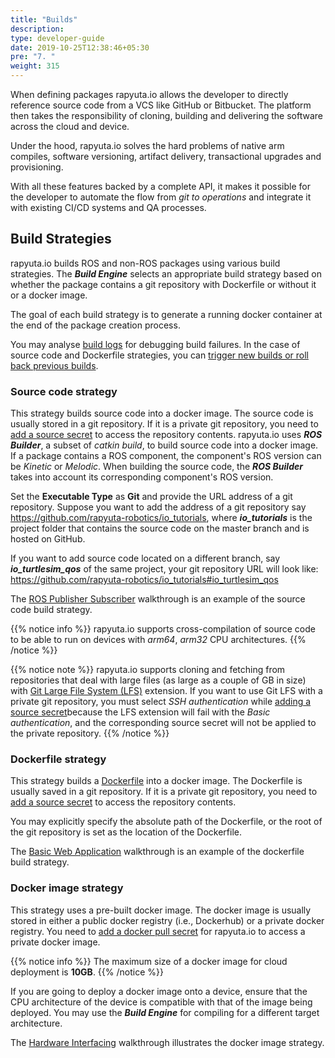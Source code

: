 ```yaml
---
title: "Builds"
description:
type: developer-guide
date: 2019-10-25T12:38:46+05:30
pre: "7. "
weight: 315
---
```

When defining packages rapyuta.io allows the developer to directly
reference source code from a VCS like GitHub or Bitbucket. The
platform then takes the responsibility of cloning, building and
delivering the software across the cloud and device.

Under the hood, rapyuta.io solves the hard problems of native arm
compiles, software versioning, artifact delivery, transactional
upgrades and provisioning.

With all these features backed by a complete API, it makes it
possible for the developer to automate the flow from
*git to operations* and integrate it with existing CI/CD
systems and QA processes.

## Build Strategies
rapyuta.io builds ROS and non-ROS packages using various build strategies.
The ***Build Engine*** selects an appropriate build strategy based on
whether the package contains a git repository with Dockerfile or
without it or a docker image.

The goal of each build strategy is to generate a running docker container
at the end of the package creation process.

You may analyse [build logs](/developer-guide/tooling-automation/logging/build-logs/) for
debugging build failures. In the case of source code and Dockerfile
strategies, you can
[trigger new builds or roll back previous builds](/developer-guide/create-software-packages/builds/trigger-rollback/).

### Source code strategy
This strategy builds source code into a docker image. The source code
is usually stored in a git repository. If it is a private git repository,
you need to [add a source secret](/developer-guide/create-software-packages/secrets/sourcecode-repository/#creating-source-secret)
to access the repository contents. rapyuta.io uses ***ROS Builder***, a subset of *catkin build*, to build source code into a docker image. If a package contains a ROS component, the component's ROS version can be *Kinetic* or *Melodic*. When building the source code, the ***ROS Builder*** takes into account its corresponding component's ROS version. 

Set the **Executable Type** as **Git** and provide the URL address of
a git repository. Suppose you want to add the address of a git repository
say https://github.com/rapyuta-robotics/io_tutorials,
where ***io_tutorials*** is the project folder that contains the source
code on the master branch and is hosted on GitHub.

If you want to add source code located on a different branch, say
***io_turtlesim_qos*** of the same project, your git repository URL
will look like:
https://github.com/rapyuta-robotics/io_tutorials#io_turtlesim_qos

The [ROS Publisher Subscriber](/build-solutions/sample-walkthroughs/basic-ros-pubsub/preinstalled-runtime/) walkthrough is an example of
the source code build strategy.

{{% notice info %}}
rapyuta.io supports cross-compilation of source code
to be able to run on devices with *arm64*, *arm32* CPU
architectures.
{{% /notice %}}

{{% notice note %}}
rapyuta.io supports cloning and fetching from repositories
that deal with large files (as large as a couple of GB in size) with
[Git Large File System (LFS)](https://git-lfs.github.com/) extension.
If you want to use Git LFS with a private git repository, you must select *SSH authentication* while [adding a source secret](/developer-guide/create-software-packages/secrets/sourcecode-repository/#creating-source-secret)because the LFS extension will fail with the *Basic authentication*, and the corresponding source secret will not be applied to the private repository.
{{% /notice %}}

### Dockerfile strategy
This strategy builds a [Dockerfile](https://docs.docker.com/engine/reference/builder/) into a docker image. The Dockerfile is
usually saved in a git repository. If it is a private git repository,
you need to [add a source secret](/developer-guide/create-software-packages/secrets/sourcecode-repository/#creating-source-secret)
to access the repository contents.

You may explicitly specify the absolute path of the Dockerfile, or
the root of the git repository is set as the location of the Dockerfile.

The [Basic Web Application](/build-solutions/sample-walkthroughs/basic-web-app/) walkthrough is an example of the dockerfile build strategy.

### Docker image strategy
This strategy uses a pre-built docker image. The docker image is usually
stored in either a public docker registry (i.e., Dockerhub) or a private
docker registry. You need to [add a docker pull secret](/developer-guide/create-software-packages/secrets/docker-registry/) for rapyuta.io to access a private docker image.

{{% notice info %}}
The maximum size of a docker image for cloud deployment is **10GB**.
{{% /notice %}}

If you are going to deploy a docker image onto a device, ensure that the
CPU architecture of the device is compatible with that of the image being
deployed. You may use the ***Build Engine*** for compiling for a different
target architecture.

The [Hardware Interfacing](/build-solutions/sample-walkthroughs/hardware-interfacing/) walkthrough illustrates the docker image strategy.